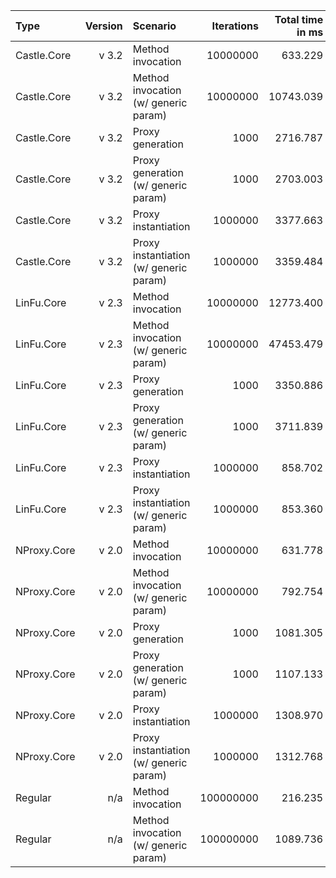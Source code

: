 ﻿| Type      | Version | Scenario                             | Iterations | Total time in ms | Average time in µs |
|:----------|--------:|:-------------------------------------|-----------:|-----------------:|-------------------:|
|Castle.Core|    v 3.2|Method invocation                     |    10000000|           633.229|               0.063|
|Castle.Core|    v 3.2|Method invocation (w/ generic param)  |    10000000|         10743.039|               1.074|
|Castle.Core|    v 3.2|Proxy generation                      |        1000|          2716.787|            2716.787|
|Castle.Core|    v 3.2|Proxy generation (w/ generic param)   |        1000|          2703.003|            2703.003|
|Castle.Core|    v 3.2|Proxy instantiation                   |     1000000|          3377.663|               3.378|
|Castle.Core|    v 3.2|Proxy instantiation (w/ generic param)|     1000000|          3359.484|               3.359|
|LinFu.Core |    v 2.3|Method invocation                     |    10000000|         12773.400|               1.277|
|LinFu.Core |    v 2.3|Method invocation (w/ generic param)  |    10000000|         47453.479|               4.745|
|LinFu.Core |    v 2.3|Proxy generation                      |        1000|          3350.886|            3350.886|
|LinFu.Core |    v 2.3|Proxy generation (w/ generic param)   |        1000|          3711.839|            3711.839|
|LinFu.Core |    v 2.3|Proxy instantiation                   |     1000000|           858.702|               0.859|
|LinFu.Core |    v 2.3|Proxy instantiation (w/ generic param)|     1000000|           853.360|               0.853|
|NProxy.Core|    v 2.0|Method invocation                     |    10000000|           631.778|               0.063|
|NProxy.Core|    v 2.0|Method invocation (w/ generic param)  |    10000000|           792.754|               0.079|
|NProxy.Core|    v 2.0|Proxy generation                      |        1000|          1081.305|            1081.305|
|NProxy.Core|    v 2.0|Proxy generation (w/ generic param)   |        1000|          1107.133|            1107.133|
|NProxy.Core|    v 2.0|Proxy instantiation                   |     1000000|          1308.970|               1.309|
|NProxy.Core|    v 2.0|Proxy instantiation (w/ generic param)|     1000000|          1312.768|               1.313|
|Regular    |      n/a|Method invocation                     |   100000000|           216.235|               0.002|
|Regular    |      n/a|Method invocation (w/ generic param)  |   100000000|          1089.736|               0.011|
